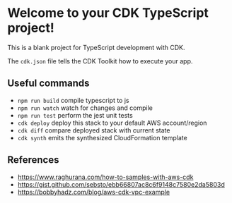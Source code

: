 # Welcome to your CDK TypeScript project!

This is a blank project for TypeScript development with CDK.

The `cdk.json` file tells the CDK Toolkit how to execute your app.

## Useful commands

 * `npm run build`   compile typescript to js
 * `npm run watch`   watch for changes and compile
 * `npm run test`    perform the jest unit tests
 * `cdk deploy`      deploy this stack to your default AWS account/region
 * `cdk diff`        compare deployed stack with current state
 * `cdk synth`       emits the synthesized CloudFormation template

## References
- https://www.raghurana.com/how-to-samples-with-aws-cdk
- https://gist.github.com/sebsto/ebb66807ac8c6f9148c7580e2da5803d
- https://bobbyhadz.com/blog/aws-cdk-vpc-example